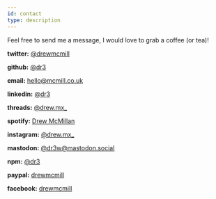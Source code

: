 ```yaml
---
id: contact
type: description
---
```


Feel free to send me a message, I would love to grab a coffee (or tea)!

**twitter:** [@drewmcmill](https://twitter.com/drewmcmill)  

**github:** [@dr3](https://github.com/dr3)  

**email:** [hello@mcmill.co.uk](mailto:hello@mcmill.co.uk)  

**linkedin:** [@dr3](https://www.linkedin.com/in/dr3)  

**threads:** [@drew.mx_](https://www.threads.net/@drew.mx_)  

**spotify:** [Drew McMillan](https://open.spotify.com/user/1118248995)  

**instagram:** [@drew.mx_](https://www.instagram.com/drew.mx_)  

**mastodon:** [@dr3w@mastodon.social](https://mastodon.social/@dr3w)  

**npm:** [@dr3](https://www.linkedin.com/in/dr3)  

**paypal:** [drewmcmill](https://www.paypal.me/drewmcmill)  

**facebook:** [drewmcmill](https://www.facebook.com/drewmcmill)  
